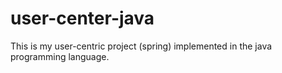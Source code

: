 # user-center-java
This is my user-centric project (spring) implemented in the java programming language.
